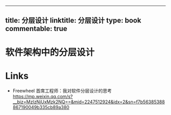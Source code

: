 
---
title: 分层设计
linktitle: 分层设计
type: book
commentable: true
---

# 软件架构中的分层设计

# Links

- Freewheel 首席工程师：我对软件分层设计的思考 https://mp.weixin.qq.com/s?__biz=MzIzNjUxMzk2NQ==&mid=2247512924&idx=2&sn=f7b56385388867190049b335cb89a380

    